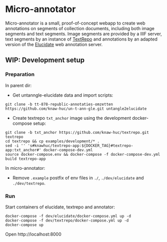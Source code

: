 # Micro-annotator
Micro-annotator is a small, proof-of-concept webapp to create web annotations on segments of collection
documents, including both image segments and text segments. Image segments are provided by a IIIF server, text segments
by an instance of [TextRepo](https://github.com/knaw-huc/textrepo) and annotations by an adapted version of the [Elucidate](https://github.com/dlcs/elucidate-server) web annotation server.

## WIP: Development setup

### Preparation

In parent dir:

- Get untanngle-elucidate data and import scripts:
```shell
git clone -b tt-878-republic-annotaties-omzetten https://github.com/knaw-huc/un-t-ann-gle.git untangle2elucidate
```

- Create textrepo `txt_anchor` image using the development docker-compose setup:
```
git clone -b txt_anchor https://github.com/knaw-huc/textrepo.git textrepo
cd textrepo && cp examples/development/* .
sed -i '' 's#knawhuc/textrepo-app:${DOCKER_TAG}#textrepo-app:txt_anchor#' docker-compose-dev.yml
source docker-compose.env && docker-compose -f docker-compose-dev.yml build textrepo-app
```

In micro-annotator:

-  Remove `.example` postfix of env files in `./`, `./dev/elucidate` and `./dev/textrepo`.

### Run

Start containers of elucidate, textrepo and annotator:
```
docker-compose -f dev/elucidate/docker-compose.yml up -d
docker-compose -f dev/textrepo/docker-compose.yml up -d
docker-compose up
```

Open http://localhost:8000
